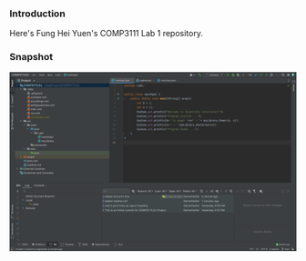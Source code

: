### Introduction
Here's Fung Hei Yuen's COMP3111 Lab 1 repository.

### Snapshot
![](./snapshot.png)